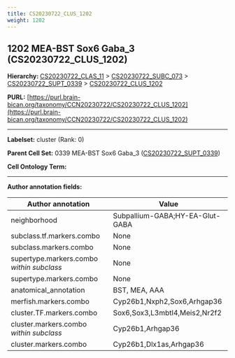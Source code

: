 ```yaml
---
title: CS20230722_CLUS_1202
weight: 1202
---
```

## 1202 MEA-BST Sox6 Gaba_3 (CS20230722_CLUS_1202)
<b>Hierarchy: </b>
[CS20230722_CLAS_11](../CS20230722_CLAS_11) >
[CS20230722_SUBC_073](../CS20230722_SUBC_073) >
[CS20230722_SUPT_0339](../CS20230722_SUPT_0339) >
[CS20230722_CLUS_1202](../CS20230722_CLUS_1202)

**PURL:** [https://purl.brain-bican.org/taxonomy/CCN20230722/CS20230722_CLUS_1202](https://purl.brain-bican.org/taxonomy/CCN20230722/CS20230722_CLUS_1202)

---


**Labelset:** cluster (Rank: 0)

**Parent Cell Set:** 0339 MEA-BST Sox6 Gaba_3 ([CS20230722_SUPT_0339](../CS20230722_SUPT_0339))



**Cell Ontology Term:** 

[MARKER GENES.]: #


---

[TRANSFERRED ANNOTATIONS.]: #


[AUTHOR ANNOTATION FIELDS.]: #


**Author annotation fields:**

| Author annotation | Value |
|-------------------|-------|
|neighborhood|Subpallium-GABA;HY-EA-Glut-GABA|
|subclass.tf.markers.combo|None|
|subclass.markers.combo|None|
|supertype.markers.combo _within subclass_|None|
|supertype.markers.combo|None|
|anatomical_annotation|BST, MEA, AAA|
|merfish.markers.combo|Cyp26b1,Nxph2,Sox6,Arhgap36|
|cluster.TF.markers.combo|Sox6,Sox3,L3mbtl4,Meis2,Nr2f2|
|cluster.markers.combo _within subclass_|Cyp26b1,Arhgap36|
|cluster.markers.combo|Cyp26b1,Dlx1as,Arhgap36|
